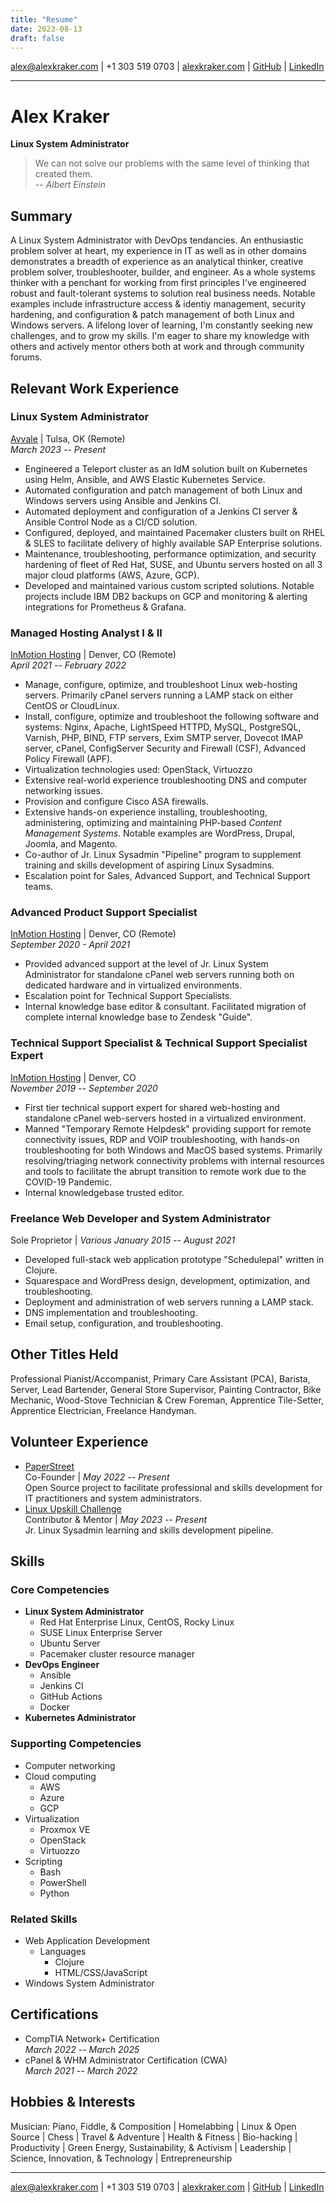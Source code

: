 ```yaml
---
title: "Resume"
date: 2023-08-13
draft: false
---
```


alex@alexkraker.com | +1 303 519 0703 | [alexkraker.com](https://alexkraker.com)
| [GitHub](https://github.com/kraker) |
[LinkedIn](https://www.linkedin.com/in/alexkraker)

---
# Alex Kraker

**Linux System Administrator**

> We can not solve our problems with the same level of thinking that created
> them.\
> _-- Albert Einstein_

<!--
alex@alexkraker.com\
+1 303 519 0703\
Tulsa, OK

[alexkraker.com](https://alexkraker.com) | [GitHub](https://github.com/kraker) |
[LinkedIn](https://www.linkedin.com/in/alexkraker)
-->

## Summary

A Linux System Administrator with DevOps tendancies. An enthusiastic problem
solver at heart, my experience in IT as well as in other domains demonstrates
a breadth of experience as an analytical thinker, creative problem solver, 
troubleshooter, builder, and engineer. As a whole systems thinker with a 
penchant for working from first principles I've engineered robust and 
fault-tolerant systems to solution real business needs. Notable examples include 
infrastructure access & identiy management, security hardening, and 
configuration & patch management of both Linux and Windows servers. A lifelong 
lover of learning, I'm constantly seeking new challenges, and to grow my skills. 
I'm eager to share my knowledge with others and actively mentor others both at 
work and through community forums.

## Relevant Work Experience

### Linux System Administrator

[Avvale](https://www.avvale.com) | Tulsa, OK (Remote)\
_March 2023 -- Present_

* Engineered a Teleport cluster as an IdM solution built on Kubernetes using
  Helm, Ansible, and AWS Elastic Kubernetes Service.
* Automated configuration and patch management of both Linux and Windows servers
  using Ansible and Jenkins CI.
* Automated deployment and configuration of a Jenkins CI server & Ansible
  Control Node as a CI/CD solution.
* Configured, deployed, and maintained Pacemaker clusters built on RHEL & SLES 
  to facilitate delivery of highly available SAP Enterprise solutions.
* Maintenance, troubleshooting, performance optimization, and security hardening
  of fleet of Red Hat, SUSE, and Ubuntu servers hosted on all 3 major cloud
  platforms (AWS, Azure, GCP).
* Developed and maintained various custom scripted solutions. Notable projects
  include IBM DB2 backups on GCP and monitoring & alerting integrations for
  Prometheus & Grafana.

### Managed Hosting Analyst I & II

[InMotion Hosting](https://www.inmotionhosting.com/) | Denver, CO (Remote)\
_April 2021 -- February 2022_

* Manage, configure, optimize, and troubleshoot Linux web-hosting servers. 
  Primarily cPanel servers running a LAMP stack on either CentOS or CloudLinux.
* Install, configure, optimize and troubleshoot the following software and 
  systems: Nginx, Apache, LightSpeed HTTPD, MySQL, PostgreSQL, Varnish, PHP, 
  BIND, FTP servers, Exim SMTP server, Dovecot IMAP server, cPanel, ConfigServer 
  Security and Firewall (CSF), Advanced Policy Firewall (APF).
* Virtualization technologies used: OpenStack, Virtuozzo
* Extensive real-world experience troubleshooting DNS and computer networking 
  issues.
* Provision and configure Cisco ASA firewalls.
* Extensive hands-on experience installing, troubleshooting, administering, 
  optimizing and maintaining PHP-based _Content Management Systems_. Notable 
  examples are WordPress, Drupal, Joomla, and Magento.
* Co-author of Jr. Linux Sysadmin "Pipeline" program to supplement training and
  skills development of aspiring Linux Sysadmins.
* Escalation point for Sales, Advanced Support, and Technical Support teams.

### Advanced Product Support Specialist

[InMotion Hosting](https://www.inmotionhosting.com/) | Denver, CO (Remote)\
_September 2020 - April 2021_

* Provided advanced support at the level of Jr. Linux System Administrator for
  standalone cPanel web servers running both on dedicated hardware and in 
  virtualized environments.
* Escalation point for Technical Support Specialists.
* Internal knowledge base editor & consultant. Facilitated migration of complete
  internal knowledge base to Zendesk "Guide".

### Technical Support Specialist & Technical Support Specialist Expert

[InMotion Hosting](https://www.inmotionhosting.com/) | Denver, CO\
_November 2019 -- September 2020_

* First tier technical support expert for shared web-hosting and standalone 
  cPanel web-servers hosted in a virtualized environment.
* Manned "Temporary Remote Helpdesk" providing support for remote connectivity 
  issues, RDP and VOIP troubleshooting, with hands-on troubleshooting for both 
  Windows and MacOS based systems. Primarily resolving/triaging network 
  connectivity problems with internal resources and tools to facilitate the
  abrupt transition to remote work due to the COVID-19 Pandemic.
* Internal knowledgebase trusted editor.

### Freelance Web Developer and System Administrator

Sole Proprietor | _Various_
_January 2015 -- August 2021_

* Developed full-stack web application prototype "Schedulepal" written in
  Clojure.
* Squarespace and WordPress design, development, optimization, and
  troubleshooting.
* Deployment and administration of web servers running a LAMP stack.
* DNS implementation and troubleshooting.
* Email setup, configuration, and troubleshooting.

## Other Titles Held

Professional Pianist/Accompanist, Primary Care Assistant (PCA), Barista, Server,
Lead Bartender, General Store Supervisor, Painting Contractor, Bike Mechanic,
Wood-Stove Technician & Crew Foreman, Apprentice Tile-Setter, Apprentice
Electrician, Freelance Handyman.

## Volunteer Experience

* [PaperStreet](https://github.com/paperstreetco)\
  Co-Founder | _May 2022 -- Present_\
  Open Source project to facilitate professional and skills development for
  IT practitioners and system administrators.
* [Linux Upskill Challenge](https://linuxupskillchallenge.com/)\
  Contributor & Mentor | _May 2023 -- Present_\
  Jr. Linux Sysadmin learning and skills development pipeline.

## Skills

### Core Competencies

* **Linux System Administrator**
  * Red Hat Enterprise Linux, CentOS, Rocky Linux
  * SUSE Linux Enterprise Server
  * Ubuntu Server
  * Pacemaker cluster resource manager
* **DevOps Engineer**
  * Ansible
  * Jenkins CI
  * GitHub Actions
  * Docker
* **Kubernetes Administrator**

### Supporting Competencies

* Computer networking
* Cloud computing
  * AWS
  * Azure
  * GCP
* Virtualization
  * Proxmox VE
  * OpenStack
  * Virtuozzo
* Scripting
  * Bash
  * PowerShell
  * Python

### Related Skills

* Web Application Development
  * Languages
    * Clojure
    * HTML/CSS/JavaScript
* Windows System Administrator

## Certifications

* CompTIA Network+ Certification\
  _March 2022 -- March 2025_
* cPanel & WHM Administrator Certification (CWA)\
  _March 2021 -- March 2022_

## Hobbies & Interests

Musician: Piano, Fiddle, & Composition | Homelabbing | Linux & Open Source |
Chess | Travel & Adventure | Health & Fitness | Bio-hacking | Productivity |
Green Energy, Sustainability, & Activism | Leadership | Science, Innovation, &
Technology | Entrepreneurship

---

alex@alexkraker.com | +1 303 519 0703 | [alexkraker.com](https://alexkraker.com)
| [GitHub](https://github.com/kraker) |
[LinkedIn](https://www.linkedin.com/in/alexkraker)